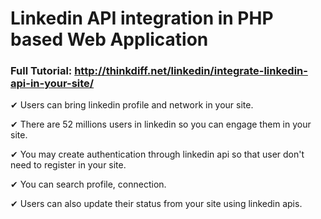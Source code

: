 # Linkedin API integration in PHP based Web Application

### Full Tutorial: http://thinkdiff.net/linkedin/integrate-linkedin-api-in-your-site/

✔ Users can bring linkedin profile and network in your site.

✔ There are 52 millions users in linkedin so you can engage them in your site.

✔ You may create authentication through linkedin api so that user don't need to register in your site.

✔ You can search profile, connection.

✔ Users can also update their status from your site using linkedin apis.

